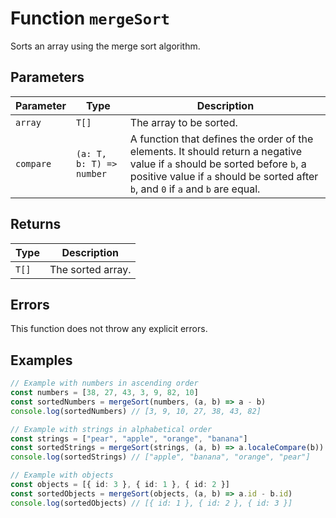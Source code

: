 # Function `mergeSort`

Sorts an array using the merge sort algorithm.

## Parameters

| Parameter | Type                     | Description                                                                                                                                                                                                    |
| --------- | ------------------------ | -------------------------------------------------------------------------------------------------------------------------------------------------------------------------------------------------------------- |
| `array`   | `T[]`                    | The array to be sorted.                                                                                                                                                                                        |
| `compare` | `(a: T, b: T) => number` | A function that defines the order of the elements. It should return a negative value if `a` should be sorted before `b`, a positive value if `a` should be sorted after `b`, and `0` if `a` and `b` are equal. |

## Returns

| Type  | Description       |
| ----- | ----------------- |
| `T[]` | The sorted array. |

## Errors

This function does not throw any explicit errors.

## Examples

```typescript
// Example with numbers in ascending order
const numbers = [38, 27, 43, 3, 9, 82, 10]
const sortedNumbers = mergeSort(numbers, (a, b) => a - b)
console.log(sortedNumbers) // [3, 9, 10, 27, 38, 43, 82]

// Example with strings in alphabetical order
const strings = ["pear", "apple", "orange", "banana"]
const sortedStrings = mergeSort(strings, (a, b) => a.localeCompare(b))
console.log(sortedStrings) // ["apple", "banana", "orange", "pear"]

// Example with objects
const objects = [{ id: 3 }, { id: 1 }, { id: 2 }]
const sortedObjects = mergeSort(objects, (a, b) => a.id - b.id)
console.log(sortedObjects) // [{ id: 1 }, { id: 2 }, { id: 3 }]
```
